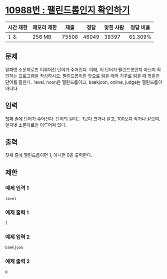 [10988번 : 팰린드롬인지 확인하기](https://www.acmicpc.net/problem/10988)
=============================================================

| 시간 제한 | 메모리 제한 | 제출 | 정답 | 맞힌 사람 | 정답 비율 |
| --- | --- | --- | --- | --- | --- |
| 1 초 | 256 MB | 75508 | 46049 | 39397 | 61.309% |


문제
--
알파벳 소문자로만 이루어진 단어가 주어진다. 이때, 이 단어가 팰린드롬인지 아닌지 확인하는 프로그램을 작성하시오.
팰린드롬이란 앞으로 읽을 때와 거꾸로 읽을 때 똑같은 단어를 말한다. 
level, noon은 팰린드롬이고, baekjoon, online, judge는 팰린드롬이 아니다.


입력
--
첫째 줄에 단어가 주어진다. 단어의 길이는 1보다 크거나 같고, 100보다 작거나 같으며, 알파벳 소문자로만 이루어져 있다.


출력
--
첫째 줄에 팰린드롬이면 1, 아니면 0을 출력한다.


제한
--


### 예제 입력 1
```css
level
```


### 예제 출력 1
```css
1
```


### 예제 입력 2
```css
baekjoon
```


### 예제 출력 2
```css
0
```




